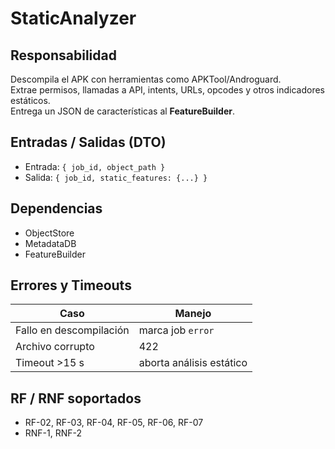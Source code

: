 # StaticAnalyzer

## Responsabilidad
Descompila el APK con herramientas como APKTool/Androguard.  
Extrae permisos, llamadas a API, intents, URLs, opcodes y otros indicadores estáticos.  
Entrega un JSON de características al **FeatureBuilder**.

## Entradas / Salidas (DTO)
- Entrada: `{ job_id, object_path }`  
- Salida: `{ job_id, static_features: {...} }`

## Dependencias
- ObjectStore  
- MetadataDB  
- FeatureBuilder

## Errores y Timeouts
| Caso                    | Manejo                   |
|-------------------------|--------------------------|
| Fallo en descompilación | marca job `error`        |
| Archivo corrupto        | 422                      |
| Timeout >15 s           | aborta análisis estático |

## RF / RNF soportados
- RF-02, RF-03, RF-04, RF-05, RF-06, RF-07
- RNF-1, RNF-2 
